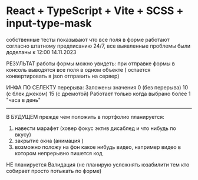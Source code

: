 # React + TypeScript + Vite + SCSS + input-type-mask

собственные тесты показывают что все поля в форме работают согласно штатному предписанию 24/7, все выявленные проблемы были доделаны к 12:00 14.11.2023

РЕЗУЛЬТАТ работы формы можно увидеть: 
при отправке формы в консоль выводятся все поля в одном объекте 
( остается конвертировать в json отправить на сервер)

ИНФА ПО СЕЛЕКТУ перерыва:
Заложены значения
0 (без перерыва)
10 (с блек джеком)
15 (с дремотой)
Работает только когда выбрано более 1 "часа в день"


______________________________________________________________________________

В БУДУЩЕМ прежде чем положить в портфолио планируется:

1. навести марафет (ховер фокус эктив дисаблед и что нибудь по вкусу)
2. закрытие окна (анимация )
3. возможно положу на фон какое нибудь видео, например видео в котором непрерывно пишется код 

НЕ планируется
  Валидация (не планирую усложнять юзабилити тем кто собирает просто потыкать по форме)
